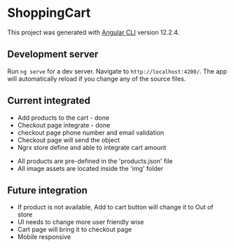 # ShoppingCart

This project was generated with [Angular CLI](https://github.com/angular/angular-cli) version 12.2.4.

## Development server

Run `ng serve` for a dev server. Navigate to `http://localhost:4200/`. The app will automatically reload if you change any of the source files.





## Current integrated
<p>

* Add products to the cart - done
* Checkout page integrate - done
* checkout page phone number and email validation
* Checkout page will send the object
* Ngrx store define and able to integrate cart amount
<p>


* All products are pre-defined in the 'products.json' file
* All image assets are located inside the 'img' folder 


## Future integration

<p>

* If product is not available, Add to cart button will change it to Out of store
* UI needs to change more user friendly wise
* Cart page will bring it to checkout page
* Mobile responsive
<p>

<!-- ![alt text](http://url/to/img.png) -->